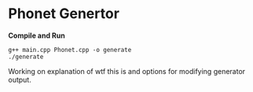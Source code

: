 # Phonet Genertor

**Compile and Run**
```
g++ main.cpp Phonet.cpp -o generate
./generate
```

Working on explanation of wtf this is and options for modifying generator output.
